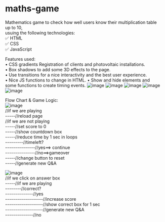# maths-game  

Mathematics game to check how well users know their multiplication table up to 10,  
usuing the following technologies:     
✅ HTML     
✅ CSS    
✅ JavaScript    

Features used:   
•	CSS gradients Registration of clients and photovoltaic installations.   
•	Box shadows to add some 3D effects to the page.   
•	Use transitions for a nice interactivity and the best user experience.   
•	Nice JS functions to change in HTML.
•	Show and hide elements and some functions to create timing events.
![image](https://github.com/user-attachments/assets/4815ad19-0216-416e-a955-24cc564279bc)
![image](https://github.com/user-attachments/assets/fbe8c572-79f5-473d-8ef1-f55e9d7ca81f)
![image](https://github.com/user-attachments/assets/046e3fbd-580e-48d6-b08b-4109463837c5)
![image](https://github.com/user-attachments/assets/940134d5-909d-47f9-b954-d6f350dbdea2)
![image](https://github.com/user-attachments/assets/d5400e2d-3e28-46c9-a787-2c3d7a323711)

Flow Chart & Game Logic:  
![image](https://github.com/user-attachments/assets/60f33d5f-d2ea-4616-8e58-618b2c9b7681)  
//if we are playing  
	-----//reload page  
//if we are not playing  
	-----//set score to 0  
	-----//show countdown box  
	-----//reduce time by 1 sec in loops  
		---------//timeleft?  
			---------------//yes==> continue  
			---------------//no==>gameover  
	-----//change button to reset  
	-----//generate new Q&A  

![image](https://github.com/user-attachments/assets/680947b5-9163-43cf-a32e-3175df80bfc9)  
//if we click on answer box  
	-----//if we are playing  
		--------//correct?  
			--------------//yes  
				-------------------//increase score  
				-------------------//show correct box for 1 sec  
				-------------------//generate new Q&A  
			--------------//no  


